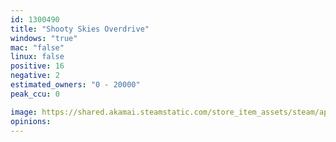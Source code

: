 ```yaml
---
id: 1300490
title: "Shooty Skies Overdrive"
windows: "true"
mac: "false"
linux: false
positive: 16
negative: 2
estimated_owners: "0 - 20000"
peak_ccu: 0

image: https://shared.akamai.steamstatic.com/store_item_assets/steam/apps/1300490/header.jpg?t=1605767395
opinions:
---
```

